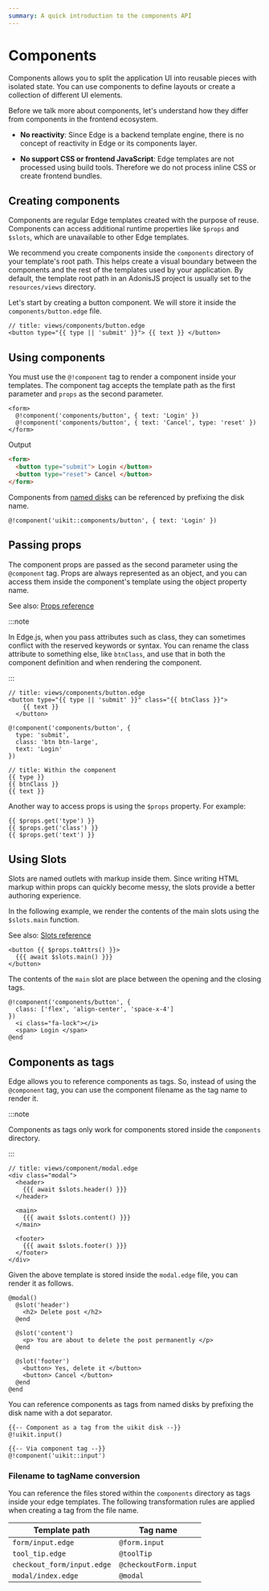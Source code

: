 ```yaml
---
summary: A quick introduction to the components API
---
```


# Components

Components allows you to split the application UI into reusable pieces with isolated state. You can use components to define layouts or create a collection of different UI elements.

Before we talk more about components, let's understand how they differ from components in the frontend ecosystem.

- **No reactivity**: Since Edge is a backend template engine, there is no concept of reactivity in Edge or its components layer.

- **No support CSS or frontend JavaScript**: Edge templates are not processed using build tools. Therefore we do not process inline CSS or create frontend bundles.

## Creating components

Components are regular Edge templates created with the purpose of reuse. Components can access additional runtime properties like `$props` and `$slots`, which are unavailable to other Edge templates.

We recommend you create components inside the `components` directory of your template's root path. This helps create a visual boundary between the components and the rest of the templates used by your application. By default, the template root path in an AdonisJS project is usually set to the `resources/views` directory. 

Let's start by creating a button component. We will store it inside the `components/button.edge` file. 

```edge
// title: views/components/button.edge
<button type="{{ type || 'submit' }}"> {{ text }} </button>
```

## Using components

You must use the `@!component` tag to render a component inside your templates. The component tag accepts the template path as the first parameter and `props` as the second parameter.

```edge
<form>
  @!component('components/button', { text: 'Login' })
  @!component('components/button', { text: 'Cancel', type: 'reset' })
</form>
```

Output

```html
<form>
  <button type="submit"> Login </button>
  <button type="reset"> Cancel </button>
</form>
```

Components from [named disks](../getting_started.md#mounting-disks) can be referenced by prefixing the disk name.

```edge
@!component('uikit::components/button', { text: 'Login' })
```

## Passing props

The component props are passed as the second parameter using the `@component` tag. Props are always represented as an object, and you can access them inside the component's template using the object property name.

See also: [Props reference](./props.md)

:::note

In Edge.js, when you pass attributes such as class, they can sometimes conflict with the reserved keywords or syntax. You can rename the class attribute to something else, like `btnClass`, and use that in both the component definition and when rendering the component.


:::

```edge
// title: views/components/button.edge
<button type="{{ type || 'submit' }}" class="{{ btnClass }}">
    {{ text }}
  </button>
```


```edge
@!component('components/button', {
  type: 'submit',
  class: 'btn btn-large',
  text: 'Login'
})
```

```edge
// title: Within the component
{{ type }}
{{ btnClass }}
{{ text }}
```

Another way to access props is using the `$props` property. For example:

```edge
{{ $props.get('type') }}
{{ $props.get('class') }}
{{ $props.get('text') }}
```

## Using Slots

Slots are named outlets with markup inside them. Since writing HTML markup within props can quickly become messy, the slots provide a better authoring experience.

In the following example, we render the contents of the main slots using the `$slots.main` function.

See also: [Slots reference](./slots.md)

```edge
<button {{ $props.toAttrs() }}>
  {{{ await $slots.main() }}}
</button>
```

The contents of the `main` slot are place between the opening and the closing tags.

```edge
@!component('components/button', {
  class: ['flex', 'align-center', 'space-x-4']
})
  <i class="fa-lock"></i>
  <span> Login </span>
@end
```

## Components as tags

Edge allows you to reference components as tags. So, instead of using the `@component` tag, you can use the component filename as the tag name to render it.


:::note

Components as tags only work for components stored inside the `components` directory.


:::


```edge
// title: views/component/modal.edge
<div class="modal">
  <header>
    {{{ await $slots.header() }}}
  </header>

  <main>
    {{{ await $slots.content() }}}
  </main>

  <footer>
    {{{ await $slots.footer() }}}
  </footer>
</div>
```

Given the above template is stored inside the `modal.edge` file, you can render it as follows.

```edge
@modal()
  @slot('header')
    <h2> Delete post </h2>
  @end

  @slot('content')
    <p> You are about to delete the post permanently </p>
  @end

  @slot('footer')
    <button> Yes, delete it </button>
    <button> Cancel </button>
  @end
@end
```

You can reference components as tags from named disks by prefixing the disk name with a dot separator.

```edge
{{-- Component as a tag from the uikit disk --}}
@!uikit.input()

{{-- Via component tag --}}
@!component('uikit::input')
```

### Filename to tagName conversion

You can reference the files stored within the `components` directory as tags inside your edge templates. The following transformation rules are applied when creating a tag from the file name.

| Template path | Tag name |
|---------------|------------|
| `form/input.edge` | `@form.input` |
| `tool_tip.edge` | `@toolTip` |
| `checkout_form/input.edge` | `@checkoutForm.input` |
| `modal/index.edge` | `@modal` |
